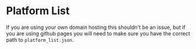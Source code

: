 # Platform List
If you are using your own domain hosting this shouldn't be an issue, but if you are using github pages you will need to make sure you have the correct path to `platform_list.json`.
